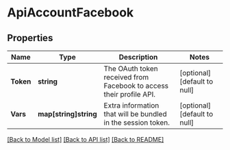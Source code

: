 # ApiAccountFacebook

## Properties
Name | Type | Description | Notes
------------ | ------------- | ------------- | -------------
**Token** | **string** | The OAuth token received from Facebook to access their profile API. | [optional] [default to null]
**Vars** | **map[string]string** | Extra information that will be bundled in the session token. | [optional] [default to null]

[[Back to Model list]](../README.md#documentation-for-models) [[Back to API list]](../README.md#documentation-for-api-endpoints) [[Back to README]](../README.md)


